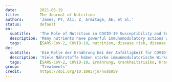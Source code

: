 ```yaml
---
date:          2021-05-19
title:         The Journal of Nutrition
authors:       'James, PT, Ali, Z, Armitage, AE, et al.'
status:        default
en:
  subtitle:    'The Role of Nutrition in COVID-19 Susceptibility and Severity of Disease: A Systematic Review'
  description: 'Many nutrients have powerful immunomodulatory actions with the potential to alter susceptibility to coronavirus disease 2019 (COVID-19) infection, progression to symptoms, likelihood of severe disease, and survival. The aim was to review the latest evidence on how malnutrition across all its forms (under- and overnutrition and micronutrient status) may influence both susceptibility to, and progression of, COVID-19. We synthesized information on 13 nutrition-related components and their potential interactions with COVID-19: overweight, obesity, and diabetes; protein-energy malnutrition; anemia; vitamins A, C, D, and E; PUFAs; iron; selenium; zinc; antioxidants; and nutritional support. For each section we provide: 1) a landscape review of pertinent material; 2) a systematic search of the literature in PubMed and EMBASE databases, including a wide range of preprint servers; and 3) a screen of 6 clinical trial registries. All original research was considered, without restriction to study design, and included if it covered: 1) severe acute respiratory syndrome coronavirus (CoV) 2 (SARS-CoV-2), Middle East respiratory syndrome CoV (MERS-CoV), or SARS-CoV viruses and 2) disease susceptibility or 3) disease progression, and 4) the nutritional component of interest. Searches took place between 16 May and 11 August 2020. Across the 13 searches, 2732 articles from PubMed and EMBASE, 4164 articles from the preprint servers, and 433 trials were returned. In the final narrative synthesis, we include 22 published articles, 38 preprint articles, and 79 trials. Currently there is limited evidence that high-dose supplements of micronutrients will either prevent severe disease or speed up recovery. However, results of clinical trials are eagerly awaited. Given the known impacts of all forms of malnutrition on the immune system, public health strategies to reduce micronutrient deficiencies and undernutrition remain of critical importance. Furthermore, there is strong evidence that prevention of obesity and type 2 diabetes will reduce the risk of serious COVID-19 outcomes.'
  tags:        [SARS-CoV-2, COVID-19, nutrition, disease risk, disease progression, micronutrients, systematic review]
de:
  subtitle:    'Die Rolle der Ernährung bei der Anfälligkeit für COVID-19 und der Schwere der Erkrankung: Systematische Überprüfung'
  description: 'Viele Nährstoffe haben starke immunmodulatorische Wirkungen, die die Anfälligkeit für eine Infektion mit dem Coronavirus 2019 (COVID-19), das Auftreten von Symptomen, die Wahrscheinlichkeit einer schweren Erkrankung und das Überleben beeinflussen können. Ziel war, die neuesten Erkenntnisse darüber zu überprüfen, wie Mangelernährung in all ihren Formen (Unter- und Überernährung sowie Mikronährstoffstatus) sowohl die Anfälligkeit für COVID-19 als auch das Fortschreiten der Erkrankung beeinflussen kann. Wir haben Informationen zu 13 ernährungsbezogenen Komponenten und ihren potenziellen Wechselwirkungen mit COVID-19 zusammengefasst: Übergewicht, Fettleibigkeit und Diabetes, Protein-Energie-Mangelernährung, Anämie, Vitamine A, C, D und E, PUFAs, Eisen, Selen, Zink, Antioxidantien und Ernährungsunterstützung. Für jeden Abschnitt bieten wir: 1) eine Übersicht über das einschlägige Material, 2) eine systematische Literaturrecherche in den Datenbanken PubMed und EMBASE, einschließlich einer Vielzahl von Preprint-Servern, und 3) ein Screening von 6 Registern für klinische Studien. Berücksichtigt wurden alle Originalforschungsarbeiten ohne Einschränkung des Studiendesigns, wenn sie sich auf folgende Themen bezogen: 1) Coronavirus (CoV) 2 des schweren akuten respiratorischen Syndroms (SARS-CoV-2), CoV des Middle East Respiratory Syndroms (MERS-CoV) oder SARS-CoV-Viren und 2) Krankheitsanfälligkeit oder 3) Krankheitsverlauf und 4) die Ernährungskomponente. Die Recherchen fanden zwischen dem 16. Mai und dem 11. August 2020 statt. Bei den 13 Recherchen wurden 2732 Artikel aus PubMed und EMBASE, 4164 Artikel aus den Preprint-Servern und 433 Studien gefunden. In der abschließenden narrativen Synthese wurden 22 veröffentlichte Artikel, 38 Preprint-Artikel und 79 Studien berücksichtigt. Derzeit gibt es nur begrenzte Belege dafür, dass hochdosierte Ergänzungen von Mikronährstoffen entweder schwere Erkrankungen verhindern oder die Genesung beschleunigen können. Die Ergebnisse der klinischen Studien werden jedoch mit Spannung erwartet. Angesichts der bekannten Auswirkungen aller Formen von Mangelernährung auf das Immunsystem sind Strategien des öffentlichen Gesundheitswesens zur Verringerung von Mikronährstoffmangel und Unterernährung weiterhin von entscheidender Bedeutung. Darüber hinaus gibt es deutliche Hinweise darauf, dass die Prävention von Fettleibigkeit und Typ-2-Diabetes das Risiko für schwerwiegende COVID-19-Folgen verringert.' 
  tags:        [SARS-CoV-2, COVID-19, Ernährung, Krankheitsrisiko, Krankheitsverlauf, Mikronährstoffe, systematische Überprüfung]
group:         'Treatments'
credit:        https://doi.org/10.1093/jn/nxab059
---
```

